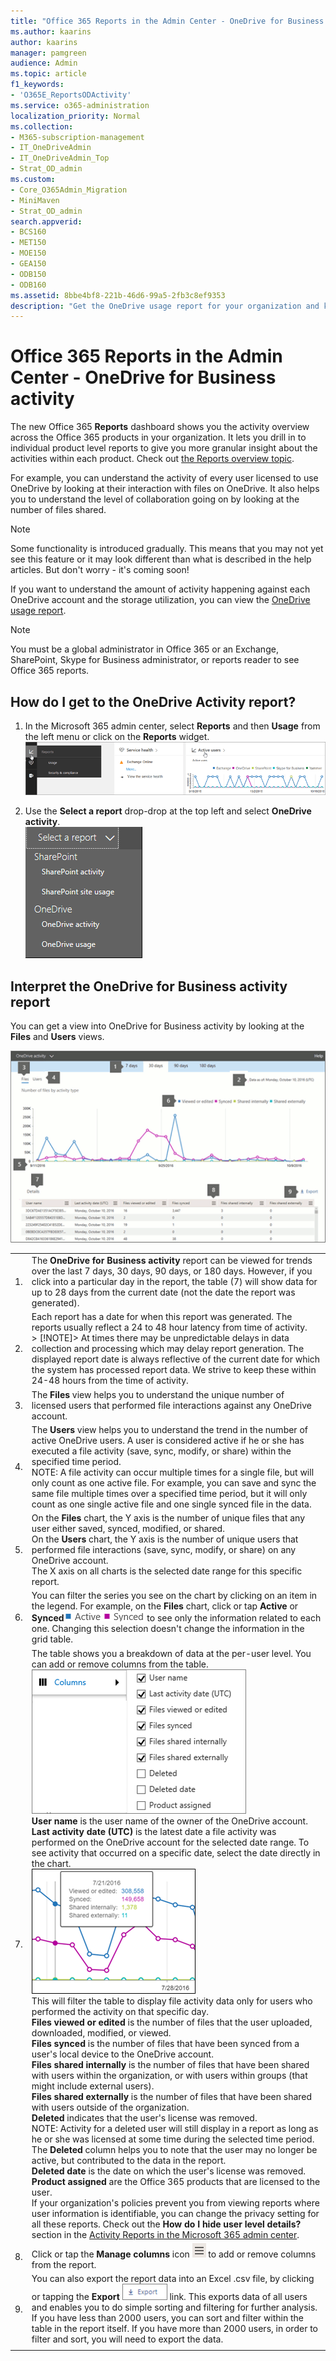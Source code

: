 ```yaml
---
title: "Office 365 Reports in the Admin Center - OneDrive for Business activity"
ms.author: kaarins
author: kaarins
manager: pamgreen
audience: Admin
ms.topic: article
f1_keywords:
- 'O365E_ReportsODActivity'
ms.service: o365-administration
localization_priority: Normal
ms.collection: 
- M365-subscription-management
- IT_OneDriveAdmin
- IT_OneDriveAdmin_Top
- Strat_OD_admin
ms.custom:
- Core_O365Admin_Migration
- MiniMaven
- Strat_OD_admin
search.appverid:
- BCS160
- MET150
- MOE150
- GEA150
- ODB150
- ODB160
ms.assetid: 8bbe4bf8-221b-46d6-99a5-2fb3c8ef9353
description: "Get the OneDrive usage report for your organization and know the activity of every OneDrive user, the number of files shared, and the storage utilization."
---
```


# Office 365 Reports in the Admin Center - OneDrive for Business activity

The new Office 365 **Reports** dashboard shows you the activity overview across the Office 365 products in your organization. It lets you drill in to individual product level reports to give you more granular insight about the activities within each product. Check out [the Reports overview topic](activity-reports.md).
  
For example, you can understand the activity of every user licensed to use OneDrive by looking at their interaction with files on OneDrive. It also helps you to understand the level of collaboration going on by looking at the number of files shared.
  
> [!NOTE]
> Some functionality is introduced gradually. This means that you may not yet see this feature or it may look different than what is described in the help articles. But don't worry - it's coming soon! 
  
If you want to understand the amount of activity happening against each OneDrive account and the storage utilization, you can view the [OneDrive usage report](onedrive-for-business-usage.md).
  
> [!NOTE]
> You must be a global administrator in Office 365 or an Exchange, SharePoint, Skype for Business administrator, or reports reader to see Office 365 reports. 
  
## How do I get to the OneDrive Activity report?

1. In the Microsoft 365 admin center, select **Reports** and then **Usage** from the left menu or click on the **Reports** widget.<br/>![Check out new Office 365 activity reports](../media/2554deff-b840-4aa5-b2b2-83683996fedc.png)
  
2. Use the **Select a report** drop-drop at the top left and select **OneDrive activity**.<br/>![Select a report](../media/fb7bb8ea-eeb7-48c9-b739-601f41ddee16.png)
  
## Interpret the OneDrive for Business activity report

You can get a view into OneDrive for Business activity by looking at the **Files** and **Users** views. 
  
![OneDrive Activity Report](../media/316b2a03-8e42-447c-aae8-080813eebe84.png)
  
|||
|:-----|:-----|
|1.  <br/> |The **OneDrive for Business activity** report can be viewed for trends over the last 7 days, 30 days, 90 days, or 180 days. However, if you click into a particular day in the report, the table (7) will show data for up to 28 days from the current date (not the date the report was generated).  <br/> |
|2.  <br/> |Each report has a date for when this report was generated. The reports usually reflect a 24 to 48 hour latency from time of activity.  <br/> > [!NOTE]> At times there may be unpredictable delays in data collection and processing which may delay report generation. The displayed report date is always reflective of the current date for which the system has processed report data. We strive to keep these within 24-48 hours from the time of activity.           |
|3.  <br/> |The **Files** view helps you to understand the unique number of licensed users that performed file interactions against any OneDrive account.  <br/> |
|4.  <br/> |The **Users** view helps you to understand the trend in the number of active OneDrive users. A user is considered active if he or she has executed a file activity (save, sync, modify, or share) within the specified time period.  <br/> NOTE: A file activity can occur multiple times for a single file, but will only count as one active file. For example, you can save and sync the same file multiple times over a specified time period, but it will only count as one single active file and one single synced file in the data.           |
|5.  <br/> | On the **Files** chart, the Y axis is the number of unique files that any user either saved, synced, modified, or shared.  <br/>  On the **Users** chart, the Y axis is the number of unique users that performed file interactions (save, sync, modify, or share) on any OneDrive account.  <br/>  The X axis on all charts is the selected date range for this specific report.  <br/> |
|6.  <br/> |You can filter the series you see on the chart by clicking on an item in the legend. For example, on the **Files** chart, click or tap **Active** or **Synced**![OneDrive for Business Activity Report chart legend](../media/25765cf9-6e07-4ce3-951b-b46cda92c1c2.png) to see only the information related to each one. Changing this selection doesn't change the information in the grid table.  <br/> |
|7.  <br/> | The table shows you a breakdown of data at the per-user level. You can add or remove columns from the table.  <br/> ![OneDrive for Business Activity report columns](../media/849eac88-1816-40f7-85fc-e655698ed5dc.png)  <br/>  **User name** is the user name of the owner of the OneDrive account.  <br/> **Last activity date (UTC)** is the latest date a file activity was performed on the OneDrive account for the selected date range. To see activity that occurred on a specific date, select the date directly in the chart.  <br/> ![Select a specific date in the chart](../media/29e54c4b-8dc2-4ed8-9367-1f66f2988fac.png)  <br/>  This will filter the table to display file activity data only for users who performed the activity on that specific day.  <br/> **Files viewed or edited** is the number of files that the user uploaded, downloaded, modified, or viewed.  <br/> **Files synced** is the number of files that have been synced from a user's local device to the OneDrive account.  <br/> **Files shared internally** is the number of files that have been shared with users within the organization, or with users within groups (that might include external users).  <br/> **Files shared externally** is the number of files that have been shared with users outside of the organization.  <br/> **Deleted** indicates that the user's license was removed.  <br/> NOTE: Activity for a deleted user will still display in a report as long as he or she was licensed at some time during the selected time period. The **Deleted** column helps you to note that the user may no longer be active, but contributed to the data in the report.<br/>**Deleted date** is the date on which the user's license was removed.  <br/> **Product assigned** are the Office 365 products that are licensed to the user.  <br/>  If your organization's policies prevent you from viewing reports where user information is identifiable, you can change the privacy setting for all these reports. Check out the **How do I hide user level details?** section in the [Activity Reports in the Microsoft 365 admin center](activity-reports.md).  <br/> |
|8.  <br/> |Click or tap the **Manage columns** icon ![Manage Columns](../media/13d2e536-de88-4db3-80c7-7a3a57298eb4.png) to add or remove columns from the report.  <br/> |
|9.  <br/> |You can also export the report data into an Excel .csv file, by clicking or tapping the **Export** ![Export](../media/b5d12006-a2b4-4db5-af41-40f9e7aec07f.png) link. This exports data of all users and enables you to do simple sorting and filtering for further analysis. If you have less than 2000 users, you can sort and filter within the table in the report itself. If you have more than 2000 users, in order to filter and sort, you will need to export the data.  <br/> |
|||
   

